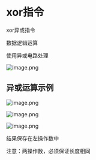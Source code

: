# xor指令



xor异或指令

数据逻辑运算

使用异或电路处理



![image.png](https://cdn.nlark.com/yuque/0/2021/png/288075/1619603840786-c8882300-29b1-432e-8b73-d1ac5d3c9728.png)

## 异或运算示例

![image.png](https://cdn.nlark.com/yuque/0/2021/png/288075/1619603874485-b6bc45c0-f44e-4c72-bf6a-5a427a8634e9.png)

![image.png](https://cdn.nlark.com/yuque/0/2021/png/288075/1619603991567-e789a0ff-08ad-42b2-868e-5551873fafbc.png)

![image.png](https://cdn.nlark.com/yuque/0/2021/png/288075/1619604046649-1fbf7dcc-a3e2-4a25-8f0b-409191c43d5a.png)

结果保存在左操作数中

注意：两操作数，必须保证长度相同